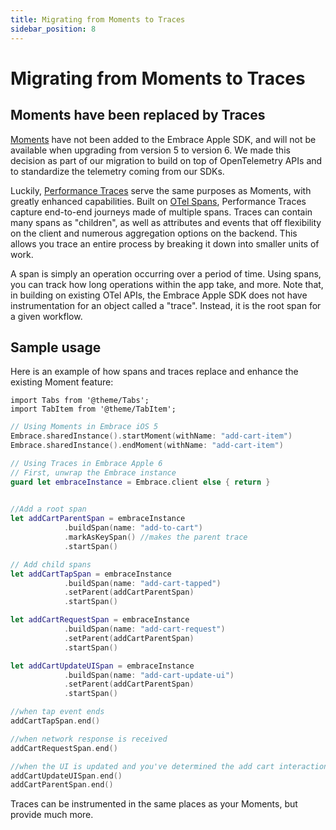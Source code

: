 ```yaml
---
title: Migrating from Moments to Traces
sidebar_position: 8
---
```


# Migrating from Moments to Traces

## Moments have been replaced by Traces

[Moments](/docs/ios/5x/features/moments.md) have not been added to the Embrace Apple SDK, and will not be available when upgrading from version 5 to version 6. We made this decision as part of our migration to build on top of OpenTelemetry APIs and to standardize the telemetry coming from our SDKs.

Luckily, [Performance Traces](/docs/ios/open-source/tracing.md) serve the same purposes as Moments, with greatly enhanced capabilities. Built on [OTel Spans](https://opentelemetry.io/docs/concepts/signals/traces/), Performance Traces capture end-to-end journeys made of multiple spans. Traces can contain many spans as "children", as well as attributes and events that off flexibility on the client and numerous aggregation options on the backend. This allows you trace an entire process by breaking it down into smaller units of work.

A span is simply an operation occurring over a period of time. Using spans, you can track how long operations within the app take, and more. Note that, in building on existing OTel APIs, the Embrace Apple SDK does not have instrumentation for an object called a "trace". Instead, it is the root span for a given workflow.

## Sample usage

Here is an example of how spans and traces replace and enhance the existing Moment feature:

```mdx-code-block
import Tabs from '@theme/Tabs';
import TabItem from '@theme/TabItem';
```

<Tabs groupId="ios-language" queryString="ios-language">
<TabItem value="swift" label="Swift">

```swift
// Using Moments in Embrace iOS 5
Embrace.sharedInstance().startMoment(withName: "add-cart-item")
Embrace.sharedInstance().endMoment(withName: "add-cart-item")

// Using Traces in Embrace Apple 6
// First, unwrap the Embrace instance
guard let embraceInstance = Embrace.client else { return }
            

//Add a root span
let addCartParentSpan = embraceInstance
            .buildSpan(name: "add-to-cart")
            .markAsKeySpan() //makes the parent trace
            .startSpan()

// Add child spans
let addCartTapSpan = embraceInstance
            .buildSpan(name: "add-cart-tapped")
            .setParent(addCartParentSpan)
            .startSpan()

let addCartRequestSpan = embraceInstance
            .buildSpan(name: "add-cart-request")
            .setParent(addCartParentSpan)
            .startSpan()

let addCartUpdateUISpan = embraceInstance
            .buildSpan(name: "add-cart-update-ui")
            .setParent(addCartParentSpan)
            .startSpan()

//when tap event ends
addCartTapSpan.end()

//when network response is received
addCartRequestSpan.end()

//when the UI is updated and you've determined the add cart interaction is over
addCartUpdateUISpan.end()
addCartParentSpan.end()
```

</TabItem>
</Tabs>


Traces can be instrumented in the same places as your Moments, but provide much more.